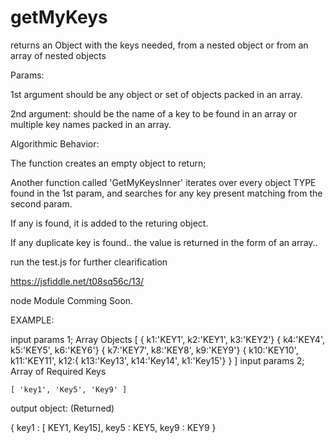 # getMyKeys
returns an Object with the keys needed, from a nested object or from an array of nested objects

Params: 

 1st argument should be any object or set of objects packed in an array.
 
 2nd argument: should be the name of a key to be found in an array or multiple key names packed in an array.
 
 
 Algorithmic Behavior: 
 
   The function creates an empty object to return;
   
   Another function called 'GetMyKeysInner' iterates over every object TYPE found in the 1st param, and searches for any key present matching from the second param.
   
   If any is found, it is added to the returing object.
   
   If any duplicate key is found..  the value is returned in the form of an array..  
   
   run the test.js for further clearification
   
   https://jsfiddle.net/t08sq56c/13/
   
   
   node Module Comming Soon.
   
   EXAMPLE:

  input params 1; Array Objects 
 [
  { k1:'KEY1', k2:'KEY1', k3:'KEY2'}
  { k4:'KEY4', k5:'KEY5', k6:'KEY6'}
  { k7:'KEY7', k8:'KEY8', k9:'KEY9'}
  { k10:'KEY10', k11:'KEY11', k12:{ k13:'Key13', k14:'Key14', k1:'Key15'} }
    ]
 input params 2; Array of Required Keys

    [ 'key1', 'Key5', 'Key9' ]

output object: (Returned)

 { 
   key1 : [ KEY1, Key15],
   key5 : KEY5,
   key9 : KEY9
 }
